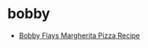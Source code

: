 # bobby

 * [Bobby Flays Margherita Pizza Recipe](../../index/b/bobby-flays-margherita-pizza-recipe.json)
